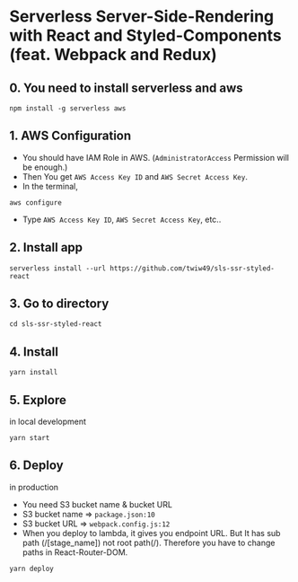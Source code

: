 # Serverless Server-Side-Rendering with React and Styled-Components (feat. Webpack and Redux)

## 0. You need to install serverless and aws
```
npm install -g serverless aws
```

## 1. AWS Configuration
* You should have IAM Role in AWS. (`AdministratorAccess` Permission will be enough.)
* Then You get `AWS Access Key ID` and `AWS Secret Access Key`.
* In the terminal,
```
aws configure
```
* Type `AWS Access Key ID`, `AWS Secret Access Key`, etc..


## 2. Install app
```
serverless install --url https://github.com/twiw49/sls-ssr-styled-react
```


## 3. Go to directory
```
cd sls-ssr-styled-react
```


## 4. Install
```
yarn install
```


## 5. Explore
in local development
```
yarn start
```


## 6. Deploy
in production
* You need S3 bucket name & bucket URL
* S3 bucket name => `package.json:10`
* S3 bucket URL => `webpack.config.js:12`
* When you deploy to lambda, it gives you endpoint URL. But It has sub path (/[stage_name]) not root path(/). Therefore you have to change paths in React-Router-DOM.
```
yarn deploy
```
